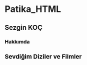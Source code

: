 # Patika_HTML

## Sezgin KOÇ

<h3 style="color:black"> <b> Hakkımda <b> <h3>

<h3 style="color:black"> <b> Sevdiğim Diziler ve Filmler <b><h3>
